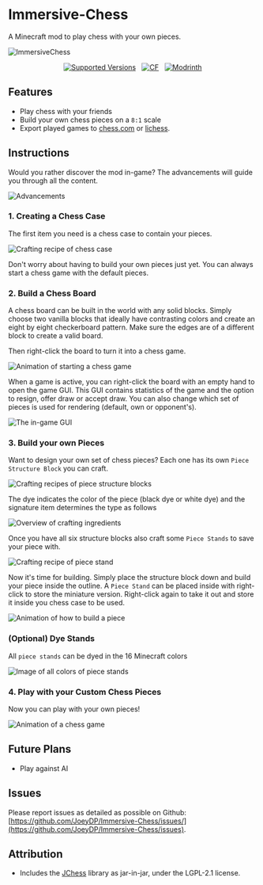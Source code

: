 # Immersive-Chess
A Minecraft mod to play chess with your own pieces.

![ImmersiveChess](https://raw.githubusercontent.com/JoeyDP/Immersive-Chess/main/docs/board_overview_banner.png)
<div style="text-align:center;">
<a href="https://www.curseforge.com/minecraft/mc-mods/immersive-chess/files"><img src="https://cf.way2muchnoise.eu/versions/904037.svg" alt="Supported Versions"></a>&nbsp;&nbsp;
<a href="https://www.curseforge.com/minecraft/mc-mods/immersive-chess"><img src="http://cf.way2muchnoise.eu/904037.svg" alt="CF"></a>&nbsp;&nbsp;
<a href="https://modrinth.com/mod/immersive-chess"><img src="https://img.shields.io/modrinth/dt/immersive-chess?logo=modrinth&label=&suffix=%20&style=flat&color=242629&labelColor=5ca424&logoColor=1c1c1c" alt="Modrinth"></a>
</div>

## Features
- Play chess with your friends
- Build your own chess pieces on a `8:1` scale
- Export played games to [chess.com](https://www.chess.com/analysis?tab=analysis/) or [lichess](https://lichess.org/paste).

## Instructions

Would you rather discover the mod in-game? The advancements will guide you through all the content.

![Advancements](https://raw.githubusercontent.com/JoeyDP/Immersive-Chess/main/docs/advancements.png)


### 1. Creating a Chess Case

The first item you need is a chess case to contain your pieces.

![Crafting recipe of chess case](https://raw.githubusercontent.com/JoeyDP/Immersive-Chess/main/docs/crafting_case.png)

Don't worry about having to build your own pieces just yet. You can always start a chess game with the default pieces.

### 2. Build a Chess Board

A chess board can be built in the world with any solid blocks. Simply choose two vanilla blocks that ideally have contrasting colors and create an eight by eight checkerboard pattern. Make sure the edges are of a different block to create a valid board.

Then right-click the board to turn it into a chess game.

![Animation of starting a chess game](https://raw.githubusercontent.com/JoeyDP/Immersive-Chess/main/docs/start.gif?raw=true)

When a game is active, you can right-click the board with an empty hand to open the game GUI. This GUI contains statistics of the game and the option to resign, offer draw or accept draw. You can also change which set of pieces is used for rendering (default, own or opponent's).

![The in-game GUI](https://raw.githubusercontent.com/JoeyDP/Immersive-Chess/main/docs/game_gui.png)

### 3. Build your own Pieces

Want to design your own set of chess pieces? Each one has its own `Piece Structure Block` you can craft.

![Crafting recipes of piece structure blocks](https://raw.githubusercontent.com/JoeyDP/Immersive-Chess/main/docs/crafting_pieces.gif?raw=true)

The dye indicates the color of the piece (black dye or white dye) and the signature item determines the type as follows

![Overview of crafting ingredients](https://raw.githubusercontent.com/JoeyDP/Immersive-Chess/main/docs/overview_pieces.png)

Once you have all six structure blocks also craft some `Piece Stands` to save your piece with.

![Crafting recipe of piece stand](https://raw.githubusercontent.com/JoeyDP/Immersive-Chess/main/docs/crafting_stand.png)

Now it's time for building. Simply place the structure block down and build your piece inside the outline. A `Piece Stand` can be placed inside with right-click to store the miniature version. Right-click again to take it out and store it inside you chess case to be used.

![Animation of how to build a piece](https://raw.githubusercontent.com/JoeyDP/Immersive-Chess/main/docs/build_piece.gif?raw=true)


### (Optional) Dye Stands 

All `piece stands` can be dyed in the 16 Minecraft colors

![Image of all colors of piece stands](https://raw.githubusercontent.com/JoeyDP/Immersive-Chess/main/docs/stands_colors.png)


### 4. Play with your Custom Chess Pieces

Now you can play with your own pieces!

![Animation of a chess game](https://raw.githubusercontent.com/JoeyDP/Immersive-Chess/main/docs/play.gif?raw=true)


## Future Plans
- Play against AI

## Issues

Please report issues as detailed as possible on Github: [https://github.com/JoeyDP/Immersive-Chess/issues/](https://github.com/JoeyDP/Immersive-Chess/issues).

## Attribution
- Includes the [JChess](https://github.com/ctabin/jchess) library as jar-in-jar, under the LGPL-2.1 license.
